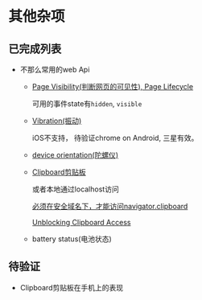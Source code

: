 # 其他杂项

## 已完成列表
* 不那么常用的web Api
    * [Page Visibility(判断网页的可见性), Page Lifecycle](./less-use-Web-Api/page-visibility.html)
        
        可用的事件state有`hidden`, `visible`
    
    * [Vibration(振动)](./less-use-Web-Api/vibration.html)
     
        iOS不支持， 待验证chrome on Android, 三星有效。

    * [device orientation(陀螺仪)](./less-use-Web-Api/device-orientaion.html)
    
    * [Clipboard剪贴板](./less-use-Web-Api/clipboard.html)
    
        或者本地通过localhost访问 
            
        [必须在安全域名下，才能访问navigator.clipboard](https://stackoverflow.com/questions/51805395/navigator-clipboard-is-undefined)
        
        [Unblocking Clipboard Access](https://developers.google.com/web/updates/2018/03/clipboardapi)
    
    * battery status(电池状态)

## 待验证
* Clipboard剪贴板在手机上的表现
